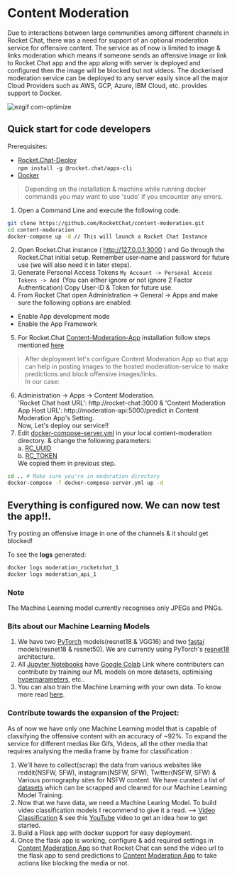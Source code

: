 # Content Moderation

Due to interactions between large communities among different channels in Rocket Chat, there was a need for support of an optional moderation service for offensive content. The service as of now is limited to image & links moderation which means if someone sends an offensive image or link to Rocket Chat app and the app along with server is deployed and configured then the image will be blocked but not videos.
The dockerised moderation service can be deployed to any server easily since all the major Cloud Providers such as AWS, GCP, Azure, IBM Cloud, etc. provides support to Docker.

![ezgif com-optimize](https://user-images.githubusercontent.com/18248623/89886718-babcff80-dbea-11ea-9c19-afee96f9aff1.gif)


## Quick start for code developers
Prerequisites:

* [Rocket.Chat-Deploy](https://docs.rocket.chat/apps-development/getting-started#installation)<br>
```npm install -g @rocket.chat/apps-cli```
* [Docker](https://docs.docker.com/get-docker/)
> Depending on the installation & machine while running docker commands you may want to use 'sudo' if you encounter any errors.
1. Open a Command Line and execute the following code.
```sh
git clone https://github.com/RocketChat/content-moderation.git
cd content-moderation
docker-compose up -d // This will launch a Rocket Chat Instance
```
2. Open Rocket.Chat instance ( http://127.0.0.1:3000 ) and Go through the Rocket.Chat initial setup. Remember
user-name and password for future use (we will also need it in later steps).
3. Generate Personal Access Tokens `My Account -> Personal Access Tokens -> Add `(You can either ignore or not ignore 2 Factor Authentication)
Copy User-ID & Token for future use.
4. From Rocket Chat open Administration -> General -> Apps and make sure the following options are enabled:
 - Enable App development mode 
 - Enable the App Framework
5. For Rocket.Chat [Content-Moderation-App](https://github.com/RocketChat/Apps.Moderation) installation follow steps
mentioned [here](https://github.com/RocketChat/Apps.Moderation/blob/master/README.md)

> After deployment let's configure Content Moderation App so that app can help in posting images to the hosted moderation-service to make predictions and
block offensive images/links.<br>
In our case:<br>
6. Administration -> Apps -> Content Moderation.<br>
'Rocket Chat host URL': http://rocket-chat:3000 &  'Content Moderation App Host URL': http://moderation-api:5000/predict in
Content Moderation App's Setting.<br>
Now, Let's deploy our service!!<br>
7. Edit [docker-compose-server.yml](https://github.com/RocketChat/content-moderation/blob/master/docker-compose-server.yml) in your local content-moderation directory.
& change the following
parameters:<br>
  a. [RC_UUID](https://github.com/RocketChat/content-moderation/blob/fa05ae92ca6497db6fca6558e2ff55ddc00c1543/docker-compose-server.yml#L13) <br>
  b. [RC_TOKEN](https://github.com/RocketChat/content-moderation/blob/fa05ae92ca6497db6fca6558e2ff55ddc00c1543/docker-compose-server.yml#L14)<br>
  We copied them in previous step.
```sh
cd .. # Make sure you're in moderation directory
docker-compose -f docker-compose-server.yml up -d
```
 ## Everything is configured now. We can now test the app!!.
 Try posting an offensive image in one of the channels & it should get blocked!
 
 To see the **logs** generated:
 ```sh
 docker logs moderation_rocketchat_1
 docker logs moderation_api_1
 ```

 ### Note
 The Machine Learning model currently recognises only JPEGs and PNGs.
 
 ### Bits about our Machine Learning Models
 1. We have two [PyTorch](https://pytorch.org/docs/stable/index.html) models(resnet18 & VGG16) and two [fastai](http://docs.fast.ai/) models(resnet18 & resnet50). We are currently using PyTorch's [resnet18](https://github.com/RocketChat/content-moderation/blob/master/server/notebooks/PyTorch/moderation_v1(resnet18).ipynb) architecture.
 2. All [Jupyter Notebooks](https://jupyter.org/) have [Google Colab](https://colab.research.google.com/) Link where contributers can contribute by training our ML models on more datasets, optimising [hyperparameters](https://en.wikipedia.org/wiki/Hyperparameter_(machine_learning)#:~:text=In%20machine%20learning%2C%20a%20hyperparameter,weights), etc..
 3. You can also train the Machine Learning with your own data. To know more read [here](https://github.com/RocketChat/content-moderation/blob/master/server/Readme.md).
### Contribute towards the expansion of the Project:
As of now we have only one Machine Learning model that is capable of classifying the offensive content with an accuracy of ~92%. 
To expand the service for different medias like Gifs, Videos, all the other media that requires analysing the media frame by frame for classification :
1. We'll have to collect(scrap) the data from various websites like reddit(NSFW, SFW), instagram(NSFW, SFW), Twitter(NSFW, SFW) & Various pornography sites for 
   NSFW content. We have curated a list of [datasets](https://github.com/RocketChat/content-moderation/tree/master/server/notebooks#for-videos) which can be scrapped and cleaned for our Machine Learning Model Training.
2. Now that we have data, we need a Machine Learing Model. To build video classification models I recommend to give it a read. --> [Video Classification](https://www.analyticsvidhya.com/blog/2019/09/step-by-step-deep-learning-tutorial-video-classification-python/) & see this [YouTube](https://www.youtube.com/watch?v=SphaH33JU3Q) video to get an idea how to get started.
3. Build a Flask app with docker support for easy deployment.
4. Once the flask app is working, configure & add required settings in [Content Moderation App](https://github.com/RocketChat/Apps.Moderation) so that Rocket Chat
can send the video url to the flask app to send predictions to [Content Moderation App](https://github.com/RocketChat/Apps.Moderation) to take actions like blocking the media or not.
